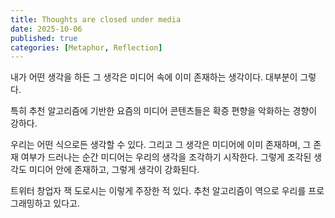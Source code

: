 ```yaml
---
title: Thoughts are closed under media
date: 2025-10-06
published: true
categories: [Metaphor, Reflection]
---
```


내가 어떤 생각을 하든 그 생각은 미디어 속에 이미 존재하는 생각이다. 대부분이 그렇다. 

특히 추천 알고리즘에 기반한 요즘의 미디어 콘텐츠들은 확증 편향을 악화하는 경향이 강하다. 

우리는 어떤 식으로든 생각할 수 있다. 그리고 그 생각은 미디어에 이미 존재하며, 그 존재 여부가 드러나는 순간 미디어는 우리의 생각을 조각하기 시작한다. 그렇게 조각된 생각도 미디어 안에 존재하고, 그렇게 생각이 강화된다. 

트위터 창업자 잭 도로시는 이렇게 주장한 적 있다. 추천 알고리즘이 역으로 우리를 프로그래밍하고 있다고.